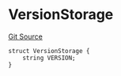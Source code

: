 # VersionStorage
[Git Source](https://github.com/thrackle-io/tron/blob/4b8e6b6f1f58764b58a041110acc182dd905d211/src/protocol/diamond/VersionFacetLib.sol)


```solidity
struct VersionStorage {
    string VERSION;
}
```

